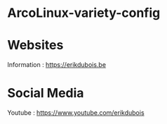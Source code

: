 # ArcoLinux-variety-config

# Websites

Information : https://erikdubois.be


# Social Media

Youtube  : https://www.youtube.com/erikdubois
